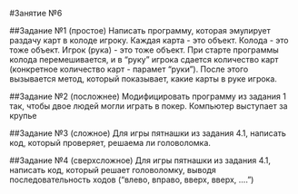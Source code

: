 #Занятие №6

##Задание №1 (простое)
Написать программу, которая эмулирует раздачу карт в колоде игроку.
Каждая карта - это объект. Колода - это тоже объект. Игрок (рука) - это тоже объект.
При старте программы колода перемешивается, и в “руку” игрока сдается количество карт (конкретное количество карт - парамет “руки”).
После этого вызывается метод, который показывает, какие карты в руке игрока.

##Задание №2 (посложнее)
Модифицировать программу из задания 1 так, чтобы двое людей могли играть в покер.
Компьютер выступает за крупье

##Задание №3 (сложное)
Для игры пятнашки из задания 4.1, написать код, который проверяет, решаема ли головоломка.

##Задание №4 (сверхсложное)
Для игры пятнашки из задания 4.1, написать код, который решает головоломку, выводя последовательность ходов (“влево, вправо, вверх, вверх, ….”)


